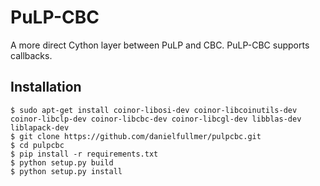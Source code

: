 # PuLP-CBC

A more direct Cython layer between PuLP and CBC. PuLP-CBC supports callbacks.

## Installation

    $ sudo apt-get install coinor-libosi-dev coinor-libcoinutils-dev coinor-libclp-dev coinor-libcbc-dev coinor-libcgl-dev libblas-dev liblapack-dev
    $ git clone https://github.com/danielfullmer/pulpcbc.git
    $ cd pulpcbc
    $ pip install -r requirements.txt
    $ python setup.py build
    $ python setup.py install
